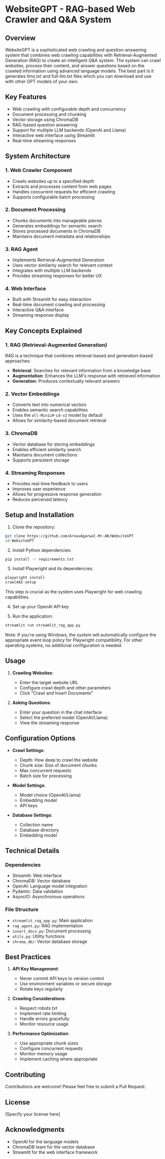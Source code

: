 # WebsiteGPT - RAG-based Web Crawler and Q&A System

## Overview
WebsiteGPT is a sophisticated web crawling and question-answering system that combines web crawling capabilities with Retrieval-Augmented Generation (RAG) to create an intelligent Q&A system. The system can crawl websites, process their content, and answer questions based on the crawled information using advanced language models. The best part is it generates llms.txt and full-llm.txt files which you can download and use with other GPT models of your own.

## Key Features
- Web crawling with configurable depth and concurrency
- Document processing and chunking
- Vector storage using ChromaDB
- RAG-based question answering
- Support for multiple LLM backends (OpenAI and Llama)
- Interactive web interface using Streamlit
- Real-time streaming responses

## System Architecture

### 1. Web Crawler Component
- Crawls websites up to a specified depth
- Extracts and processes content from web pages
- Handles concurrent requests for efficient crawling
- Supports configurable batch processing

### 2. Document Processing
- Chunks documents into manageable pieces
- Generates embeddings for semantic search
- Stores processed documents in ChromaDB
- Maintains document metadata and relationships

### 3. RAG Agent
- Implements Retrieval-Augmented Generation
- Uses vector similarity search for relevant context
- Integrates with multiple LLM backends
- Provides streaming responses for better UX

### 4. Web Interface
- Built with Streamlit for easy interaction
- Real-time document crawling and processing
- Interactive Q&A interface
- Streaming response display

## Key Concepts Explained

### 1. RAG (Retrieval-Augmented Generation)
RAG is a technique that combines retrieval-based and generation-based approaches:
- **Retrieval**: Searches for relevant information from a knowledge base
- **Augmentation**: Enhances the LLM's response with retrieved information
- **Generation**: Produces contextually relevant answers

### 2. Vector Embeddings
- Converts text into numerical vectors
- Enables semantic search capabilities
- Uses the `all-MiniLM-L6-v2` model by default
- Allows for similarity-based document retrieval

### 3. ChromaDB
- Vector database for storing embeddings
- Enables efficient similarity search
- Maintains document collections
- Supports persistent storage

### 4. Streaming Responses
- Provides real-time feedback to users
- Improves user experience
- Allows for progressive response generation
- Reduces perceived latency

## Setup and Installation

1. Clone the repository:
```bash
git clone https://github.com/ArnavAgarwal-Mr-AR/WebsiteGPT
cd WebsiteGPT
```

2. Install Python dependencies:
```bash
pip install -r requirements.txt
```

3. Install Playwright and its dependencies:
```bash
playwright install
crawl4AI-setup
```
This step is crucial as the system uses Playwright for web crawling capabilities.

4. Set up your OpenAI API key

5. Run the application:
```bash
streamlit run streamlit_rag_app.py
```

Note: If you're using Windows, the system will automatically configure the appropriate event loop policy for Playwright compatibility. For other operating systems, no additional configuration is needed.

## Usage

1. **Crawling Websites**:
   - Enter the target website URL
   - Configure crawl depth and other parameters
   - Click "Crawl and Insert Documents"

2. **Asking Questions**:
   - Enter your question in the chat interface
   - Select the preferred model (OpenAI/Llama)
   - View the streaming response

## Configuration Options

- **Crawl Settings**:
  - Depth: How deep to crawl the website
  - Chunk size: Size of document chunks
  - Max concurrent requests
  - Batch size for processing

- **Model Settings**:
  - Model choice (OpenAI/Llama)
  - Embedding model
  - API keys

- **Database Settings**:
  - Collection name
  - Database directory
  - Embedding model

## Technical Details

### Dependencies
- Streamlit: Web interface
- ChromaDB: Vector database
- OpenAI: Language model integration
- Pydantic: Data validation
- AsyncIO: Asynchronous operations

### File Structure
- `streamlit_rag_app.py`: Main application
- `rag_agent.py`: RAG implementation
- `insert_docs.py`: Document processing
- `utils.py`: Utility functions
- `chroma_db/`: Vector database storage

## Best Practices

1. **API Key Management**:
   - Never commit API keys to version control
   - Use environment variables or secure storage
   - Rotate keys regularly

2. **Crawling Considerations**:
   - Respect robots.txt
   - Implement rate limiting
   - Handle errors gracefully
   - Monitor resource usage

3. **Performance Optimization**:
   - Use appropriate chunk sizes
   - Configure concurrent requests
   - Monitor memory usage
   - Implement caching where appropriate

## Contributing
Contributions are welcome! Please feel free to submit a Pull Request.

## License
[Specify your license here]

## Acknowledgments
- OpenAI for the language models
- ChromaDB team for the vector database
- Streamlit for the web interface framework
